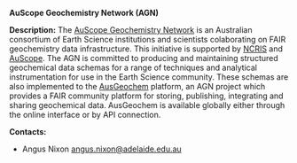 **AuScope Geochemistry Network (AGN)**

**Description:** The [AuScope Geochemistry Network](https://www.auscope.org.au/agn) is an Australian consortium of Earth Science institutions and scientists colaborating on FAIR geochemistry data infrastructure. This initiative is supported by [NCRIS](https://www.education.gov.au/ncris) and [AuScope](https://www.auscope.org.au/). The AGN is committed to producing and maintaining structured geochemical data schemas for a range of techniques and analytical instrumentation for use in the Earth Science community. These schemas are also implemented to the [AusGeochem](https://www.auscope.org.au/ausgeochem) platform, an AGN project which provides a FAIR community platform for storing, publishing, integrating and sharing geochemical data. AusGeochem is available globally either through the online interface or by API connection.

**Contacts:**
- Angus Nixon angus.nixon@adelaide.edu.au
